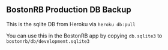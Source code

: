 ## BostonRB Production DB Backup ##

This is the sqlite DB from Heroku via `heroku db:pull`

You can use this in the BostonRB app by copying `db.sqlite3` to `bostonrb/db/development.sqlite3`

